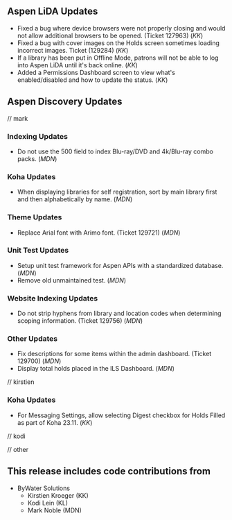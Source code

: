 ## Aspen LiDA Updates
- Fixed a bug where device browsers were not properly closing and would not allow additional browsers to be opened. (Ticket 127963) (*KK*)
- Fixed a bug with cover images on the Holds screen sometimes loading incorrect images. Ticket (129284) (*KK*)
- If a library has been put in Offline Mode, patrons will not be able to log into Aspen LiDA until it's back online. (*KK*)
- Added a Permissions Dashboard screen to view what's enabled/disabled and how to update the status. (*KK*)

## Aspen Discovery Updates
// mark
### Indexing Updates
- Do not use the 500 field to index Blu-ray/DVD and 4k/Blu-ray combo packs. (*MDN*)

### Koha Updates
- When displaying libraries for self registration, sort by main library first and then alphabetically by name. (*MDN*)

### Theme Updates
- Replace Arial font with Arimo font. (Ticket 129721) (*MDN*)

### Unit Test Updates
- Setup unit test framework for Aspen APIs with a standardized database. (*MDN*)
- Remove old unmaintained test. (*MDN*)

### Website Indexing Updates
- Do not strip hyphens from library and location codes when determining scoping information. (Ticket 129756) (*MDN*)

### Other Updates
- Fix descriptions for some items within the admin dashboard. (Ticket 129700) (*MDN*)
- Display total holds placed in the ILS Dashboard. (*MDN*)

// kirstien
### Koha Updates
- For Messaging Settings, allow selecting Digest checkbox for Holds Filled as part of Koha 23.11. (*KK*)

// kodi

// other


## This release includes code contributions from
- ByWater Solutions
    - Kirstien Kroeger (KK)
    - Kodi Lein (KL)
    - Mark Noble (MDN)